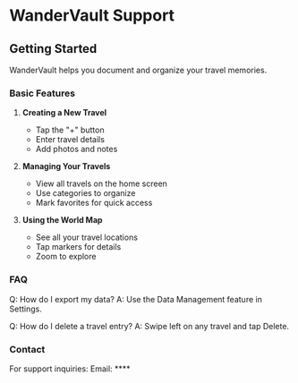 # WanderVault Support

## Getting Started
WanderVault helps you document and organize your travel memories.

### Basic Features
1. **Creating a New Travel**
   - Tap the "+" button
   - Enter travel details
   - Add photos and notes

2. **Managing Your Travels**
   - View all travels on the home screen
   - Use categories to organize
   - Mark favorites for quick access

3. **Using the World Map**
   - See all your travel locations
   - Tap markers for details
   - Zoom to explore

### FAQ
Q: How do I export my data?
A: Use the Data Management feature in Settings.

Q: How do I delete a travel entry?
A: Swipe left on any travel and tap Delete.

### Contact
For support inquiries:
Email: ****
